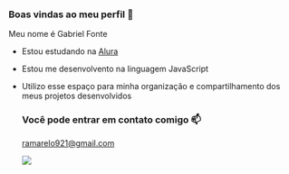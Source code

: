### Boas vindas ao meu perfil 💙

Meu nome é Gabriel Fonte

- Estou estudando na [Alura](https:www.alura.com.br)
- Estou me desenvolvento na linguagem JavaScript
- Utilizo esse espaço para minha organização e compartilhamento dos meus projetos desenvolvidos

  ### Você pode entrar em contato comigo 📫

  ramarelo921@gmail.com

  ![](https://media1.tenor.com/m/OrFqGw5mppgAAAAC/minato-namikaze-minato.gif)
  
